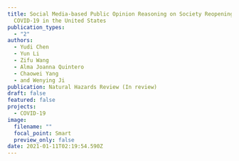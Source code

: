 ```yaml
---
title: Social Media-based Public Opinion Reasoning on Society Reopening Amid
  COVID-19 in the United States
publication_types:
  - "2"
authors:
  - Yudi Chen
  - Yun Li
  - Zifu Wang
  - Alma Joanna Quintero
  - Chaowei Yang
  - and Wenying Ji
publication: Natural Hazards Review (In review)
draft: false
featured: false
projects:
  - COVID-19
image:
  filename: ""
  focal_point: Smart
  preview_only: false
date: 2021-01-11T02:19:54.590Z
---
```

